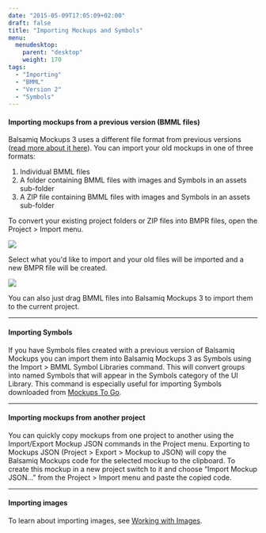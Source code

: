 ```yaml
---
date: "2015-05-09T17:05:09+02:00"
draft: false
title: "Importing Mockups and Symbols"
menu:
  menudesktop:
    parent: "desktop"
    weight: 170
tags:
  - "Importing"
  - "BMML"
  - "Version 2"
  - "Symbols"
---
```


#### Importing mockups from a previous version (BMML files)

Balsamiq Mockups 3 uses a different file format from previous versions ([read more about it here](http://support.balsamiq.com/customer/portal/articles/1844131#projects)). You can import your old mockups in one of three formats:

1.  Individual BMML files
2.  A folder containing BMML files with images and Symbols in an assets sub-folder
3.  A ZIP file containing BMML files with images and Symbols in an assets sub-folder

To convert your existing project folders or ZIP files into BMPR files, open the Project > Import menu.

![](http://media.balsamiq.com/img/support/docs/m4d/b3/import.png)

Select what you'd like to import and your old files will be imported and a new BMPR file will be created.

![](http://media.balsamiq.com/img/support/docs/m4d/b3/import2.png)

You can also just drag BMML files into Balsamiq Mockups 3 to import them to the current project.

* * *

#### Importing Symbols

If you have Symbols files created with a previous version of Balsamiq Mockups you can import them into Balsamiq Mockups 3 as Symbols using the Import > BMML Symbol Libraries command. This will convert groups into named Symbols that will appear in the Symbols category of the UI Library. This command is especially useful for importing Symbols downloaded from [Mockups To Go](http://support.balsamiq.com/customer/portal/articles/131430).

* * *

#### Importing mockups from another project

You can quickly copy mockups from one project to another using the Import/Export Mockup JSON commands in the Project menu. Exporting to Mockups JSON (Project > Export > Mockup to JSON) will copy the Balsamiq Mockups code for the selected mockup to the clipboard. To create this mockup in a new project switch to it and choose “Import Mockup JSON…” from the Project > Import menu and paste the copied code.

* * *

#### Importing images

To learn about importing images, see [Working with Images](http://support.balsamiq.com/customer/portal/articles/110401).
